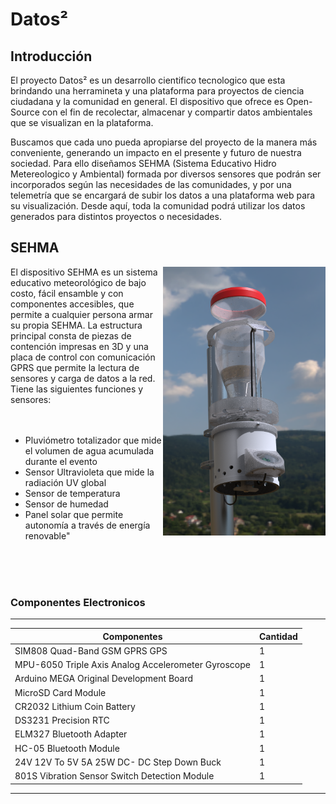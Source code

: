 
# Datos²

## Introducción

El proyecto Datos² es un desarrollo cientifico tecnologico que esta brindando una herramineta y una plataforma para proyectos de ciencia ciudadana y la comunidad en general. El dispositivo que ofrece es Open-Source con el fin de recolectar, almacenar y compartir datos ambientales que se visualizan en la plataforma.

Buscamos que cada uno pueda apropiarse del proyecto de la manera más conveniente, generando un impacto en el presente y futuro de nuestra sociedad. Para ello diseñamos SEHMA (Sistema Educativo Hidro Metereologico y Ambiental) formada por diversos sensores que podrán ser incorporados según las necesidades de las comunidades, y por una telemetría que se encargará de subir los datos a una plataforma web para su visualización. Desde aquí, toda la comunidad podrá utilizar los datos generados para distintos proyectos o necesidades.


## SEHMA

<img align="right" width="260" height="430" src="https://github.com/ProyectoDatos2/Datos2/blob/main/Imagenes/Foto%20SEHMA.png">

El dispositivo SEHMA es un sistema educativo meteorológico de bajo costo, fácil ensamble y con componentes accesibles, que permite a cualquier persona armar su propia SEHMA. La estructura principal consta de piezas de contención impresas en 3D y una placa de control con comunicación GPRS que permite la lectura de sensores y carga de datos a la red. 
Tiene las siguientes funciones y sensores:
<br />
<br />
<br />
- Pluviómetro totalizador que mide el volumen de agua acumulada durante el evento
- Sensor Ultravioleta que mide la radiación UV global
-  Sensor de temperatura
- Sensor de humedad
- Panel solar que permite autonomía a través de energía renovable"
<br />
<br />
<br />

### Componentes Electronicos

---
| Componentes                                         | Cantidad |
| --------------------------------------------------- | ------   |
| SIM808 Quad-Band GSM GPRS GPS                       | 1        |
| MPU-6050 Triple Axis Analog Accelerometer Gyroscope | 1        |
| Arduino MEGA Original Development Board             | 1        |
| MicroSD Card Module                                 | 1        |
| CR2032 Lithium Coin Battery                         | 1        |
| DS3231 Precision RTC                                | 1        |
| ELM327 Bluetooth Adapter                            | 1        |
| HC-05 Bluetooth Module                              | 1        |
| 24V 12V To 5V 5A 25W DC- DC Step Down Buck          | 1        |
| 801S Vibration Sensor Switch Detection Module       | 1        |
---
